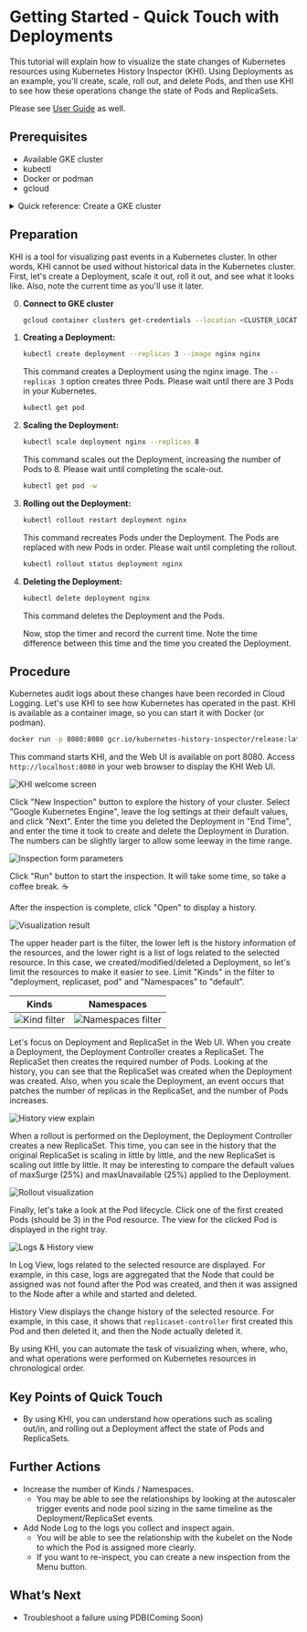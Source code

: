 # **Getting Started \- Quick Touch with Deployments**

This tutorial will explain how to visualize the state changes of Kubernetes resources using Kubernetes History Inspector (KHI). Using Deployments as an example, you'll create, scale, roll out, and delete Pods, and then use KHI to see how these operations change the state of Pods and ReplicaSets.

Please see [User Guide](/docs/en/visualization-guide/user-guide.md) as well.

## **Prerequisites**

* Available GKE cluster
* kubectl  
* Docker or podman
* gcloud

<details>

<summary>Quick reference: Create a GKE cluster</summary>

1. Go to Cloud Shell [https://shell.cloud.google.com/](https://shell.cloud.google.com/)
2. Run gcloud command `gcloud container clusters create khi-tutorial`

</details>

## **Preparation**

KHI is a tool for visualizing past events in a Kubernetes cluster. In other words, KHI cannot be used without historical data in the Kubernetes cluster.  
First, let's create a Deployment, scale it out, roll it out, and see what it looks like. Also, note the current time as you'll use it later.

0. **Connect to GKE cluster**

    ```bash
    gcloud container clusters get-credentials --location <CLUSTER_LOCATION> <CLUSTER_NAME>
    ```

1. **Creating a Deployment:**

    ```bash
    kubectl create deployment --replicas 3 --image nginx nginx
    ```

    This command creates a Deployment using the nginx image. The `--replicas 3` option creates three Pods. Please wait until there are 3 Pods in your Kubernetes.

    ```bash
    kubectl get pod
    ```

2. **Scaling the Deployment:**

    ```bash
    kubectl scale deployment nginx --replicas 8
    ```

    This command scales out the Deployment, increasing the number of Pods to 8. Please wait until completing the scale-out.

    ```bash
    kubectl get pod -w
    ```

3. **Rolling out the Deployment:**

    ```bash
    kubectl rollout restart deployment nginx
    ```

    This command recreates Pods under the Deployment. The Pods are replaced with new Pods in order. Please wait until completing the rollout.

    ```bash
    kubectl rollout status deployment nginx
    ```

4. **Deleting the Deployment:**

    ```bash
    kubectl delete deployment nginx
    ```

    This command deletes the Deployment and the Pods.

    Now, stop the timer and record the current time. Note the time difference between this time and the time you created the Deployment.

## **Procedure**

Kubernetes audit logs about these changes have been recorded in Cloud Logging. Let's use KHI to see how Kubernetes has operated in the past. KHI is available as a container image, so you can start it with Docker (or podman).

```bash
docker run -p 8080:8080 gcr.io/kubernetes-history-inspector/release:latest -access-token=`gcloud auth print-access-token`
```

This command starts KHI, and the Web UI is available on port 8080. Access `http://localhost:8080` in your web browser to display the KHI Web UI.

![KHI welcome screen](/docs/en/images/gettingstarted-newinspection.png)

Click "New Inspection" button to explore the history of your cluster. Select "Google Kubernetes Engine", leave the log settings at their default values, and click "Next". Enter the time you deleted the Deployment in "End Time", and enter the time it took to create and delete the Deployment in Duration. The numbers can be slightly larger to allow some leeway in the time range.

![Inspection form parameters](/docs/en/images/gettingstarted-inspection.png)

Click "Run" button to start the inspection. It will take some time, so take a coffee break. ☕️

After the inspection is complete, click "Open" to display a history.

![Visualization result](/docs/en/images/gettingstarted-inspected.png)

The upper header part is the filter, the lower left is the history information of the resources, and the lower right is a list of logs related to the selected resource. In this case, we created/modified/deleted a Deployment, so let's limit the resources to make it easier to see. Limit "Kinds" in the filter to "deployment, replicaset, pod" and "Namespaces" to "default".

|Kinds|Namespaces|
|---|---|
|![Kind filter](/docs/en/images/gettingstarted-kinds.png)|![Namespaces filter](/docs/en/images/gettingstarted-namespaces.png)|

Let's focus on Deployment and ReplicaSet in the Web UI. When you create a Deployment, the Deployment Controller creates a ReplicaSet. The ReplicaSet then creates the required number of Pods. Looking at the history, you can see that the ReplicaSet was created when the Deployment was created. Also, when you scale the Deployment, an event occurs that patches the number of replicas in the ReplicaSet, and the number of Pods increases.

![History view explain](/docs/en/images/gettingstarted-history.png)

When a rollout is performed on the Deployment, the Deployment Controller creates a new ReplicaSet. This time, you can see in the history that the original ReplicaSet is scaling in little by little, and the new ReplicaSet is scaling out little by little. It may be interesting to compare the default values of maxSurge (25%) and maxUnavailable (25%) applied to the Deployment.

![Rollout visualization ](/docs/en/images/gettingstarted-rollout.png)

Finally, let's take a look at the Pod lifecycle. Click one of the first created Pods (should be 3) in the Pod resource. The view for the clicked Pod is displayed in the right tray.

![Logs & History view](/docs/en/images/gettingstarted-views.png)

In Log View, logs related to the selected resource are displayed. For example, in this case, logs are aggregated that the Node that could be assigned was not found after the Pod was created, and then it was assigned to the Node after a while and started and deleted.

History View displays the change history of the selected resource. For example, in this case, it shows that `replicaset-controller` first created this Pod and then deleted it, and then the Node actually deleted it.

By using KHI, you can automate the task of visualizing when, where, who, and what operations were performed on Kubernetes resources in chronological order.

## **Key Points of Quick Touch**

* By using KHI, you can understand how operations such as scaling out/in, and rolling out a Deployment affect the state of Pods and ReplicaSets.

## **Further Actions**

* Increase the number of Kinds / Namespaces.
  * You may be able to see the relationships by looking at the autoscaler trigger events and node pool sizing in the same timeline as the Deployment/ReplicaSet events.  
* Add Node Log to the logs you collect and inspect again.
  * You will be able to see the relationship with the kubelet on the Node to which the Pod is assigned more clearly.  
  * If you want to re-inspect, you can create a new inspection from the Menu button.

## What’s Next

* Troubleshoot a failure using PDB(Coming Soon)
